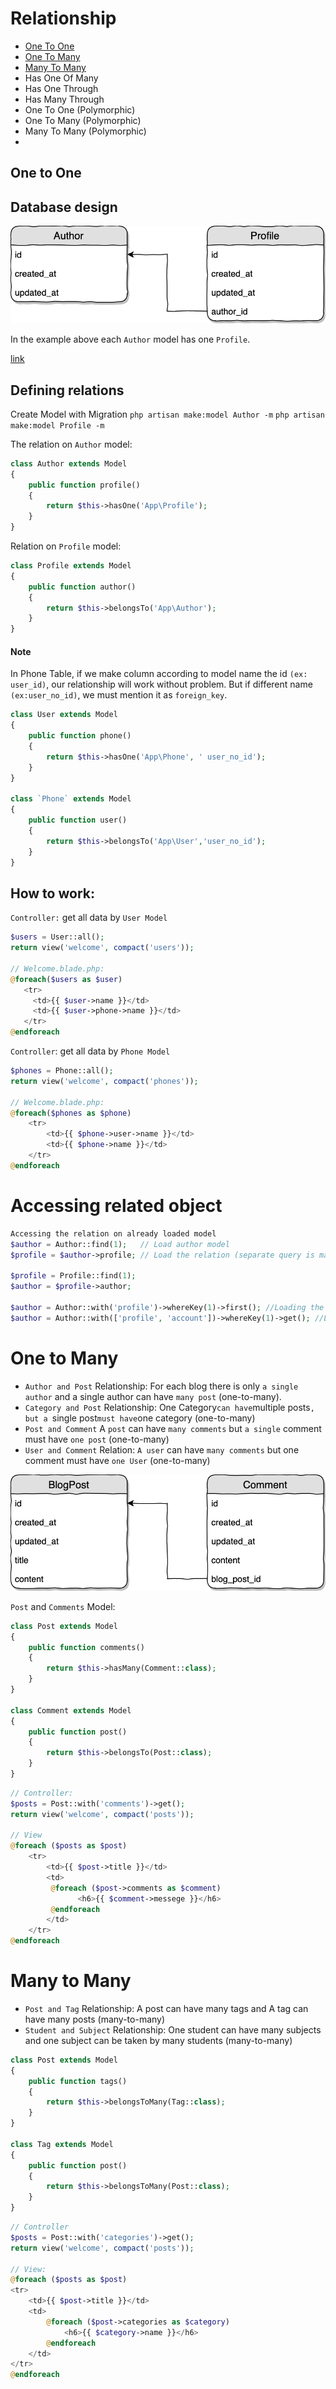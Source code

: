 # Relationship 
- [One To One](#one-to-one)
- [One To Many](#one-to-many)
- [Many To Many](#many-to-many)
- Has One Of Many
- Has One Through
- Has Many Through
- One To One (Polymorphic)
- One To Many (Polymorphic)
- Many To Many (Polymorphic)
- 
## One to One

## Database design

![](./../resources/img/one-to-one-database.png)

In the example above each `Author` model has one `Profile`. 

[link](#accessing-related-object)

## Defining relations
Create Model with Migration
`php artisan make:model Author -m`
`php artisan make:model Profile -m`

The relation on `Author` model:
```php
class Author extends Model
{
    public function profile()
    {
        return $this->hasOne('App\Profile');
    }
}
```
Relation on `Profile` model:

```php
class Profile extends Model
{
    public function author()
    {
        return $this->belongsTo('App\Author');
    }
}
```
     
#### Note
In Phone Table, if we make column according to model name the id `(ex: user_id)`, our relationship will work without problem. But if different name `(ex:user_no_id)`, we must mention it as `foreign_key`.
```php
class User extends Model
{
    public function phone()
    {
        return $this->hasOne('App\Phone', ' user_no_id');
    }
}

class `Phone` extends Model
{
    public function user()
    {
        return $this->belongsTo('App\User','user_no_id');
    }
}
```
## How to work:
`Controller:` get all data by `User Model`
```php
$users = User::all();
return view('welcome', compact('users'));

// Welcome.blade.php:
@foreach($users as $user)
   <tr>
     <td>{{ $user->name }}</td>
     <td>{{ $user->phone->name }}</td>
   </tr>
@endforeach
```
`Controller`: get all data by `Phone Model`
```php 
$phones = Phone::all();
return view('welcome', compact('phones'));

// Welcome.blade.php:
@foreach($phones as $phone)
    <tr>
        <td>{{ $phone->user->name }}</td>
        <td>{{ $phone->name }}</td>
    </tr>
@endforeach
```

# Accessing related object 
```php
Accessing the relation on already loaded model
$author = Author::find(1);   // Load author model
$profile = $author->profile; // Load the relation (separate query is made)

$profile = Profile::find(1);
$author = $profile->author;

$author = Author::with('profile')->whereKey(1)->first(); //Loading the model with 1 relation at once
$author = Author::with(['profile', 'account'])->whereKey(1)->get(); //Loading the model with many relations at once
```

# One to Many 
- `Author and Post` Relationship: For each blog there is only `a single author` and a single author can have `many post` (one-to-many).
- `Category and Post` Relationship: One Category` can have `multiple posts`, but a `single post` must have `one category (one-to-many)
- `Post and Comment` A `post` can have `many comments` but `a single` comment must have `one post` (one-to-many)
- `User and Comment` Relation: `A user` can have `many comments` but one comment must have `one User` (one-to-many)
  
![](./../resources/img/one-to-many-database.png)

`Post` and `Comments` Model:
```php
class Post extends Model
{
    public function comments()
    {
        return $this->hasMany(Comment::class);
    }
}

class Comment extends Model
{
    public function post()
    {
        return $this->belongsTo(Post::class);
    }
}
```
```php
// Controller:
$posts = Post::with('comments')->get();
return view('welcome', compact('posts'));

// View
@foreach ($posts as $post)
    <tr>
        <td>{{ $post->title }}</td>
        <td>
         @foreach ($post->comments as $comment)
               <h6>{{ $comment->messege }}</h6>
         @endforeach
        </td>
    </tr>
@endforeach
```

# Many to Many

- `Post and Tag` Relationship: A post can have many tags and A tag can have many posts (many-to-many)
- `Student and Subject` Relationship: One student can have many subjects and one subject can be taken by many students (many-to-many)
  
```php
class Post extends Model
{
    public function tags()
    {
        return $this->belongsToMany(Tag::class);
    }
}

class Tag extends Model
{
    public function post()
    {
        return $this->belongsToMany(Post::class);
    }
}
```
```php
// Controller
$posts = Post::with('categories')->get();
return view('welcome', compact('posts'));

// View: 
@foreach ($posts as $post)
<tr>
    <td>{{ $post->title }}</td>
    <td>
        @foreach ($post->categories as $category)
            <h6>{{ $category->name }}</h6>
        @endforeach
    </td>
</tr>
@endforeach

